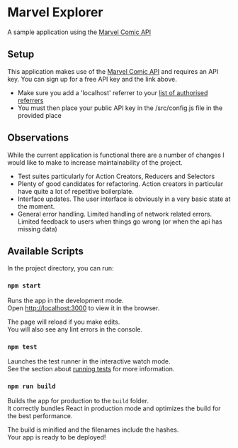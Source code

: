 # Marvel Explorer

A sample application using the [Marvel Comic API](https://developer.marvel.com/)

## Setup
This application makes use of the [Marvel Comic API](https://developer.marvel.com/) and requires an API key. You can sign up for a free API key and the link above.

- Make sure you add a 'localhost' referrer to your [list of authorised referrers](https://developer.marvel.com/account)
- You must then place your public API key in the /src/config.js file in the provided place

## Observations
While the current application is functional there are a number of changes
I would like to make to increase maintainability of the project.
- Test suites particularly for Action Creators, Reducers and Selectors
- Plenty of good candidates for refactoring. Action creators in particular have
quite a lot of repetitive boilerplate.
- Interface updates. The user interface is obviously in a very basic state at the moment.
- General error handling. Limited handling of network related errors. Limited
feedback to users when things go wrong (or when the api has missing data)

## Available Scripts

In the project directory, you can run:

### `npm start`

Runs the app in the development mode.<br>
Open [http://localhost:3000](http://localhost:3000) to view it in the browser.

The page will reload if you make edits.<br>
You will also see any lint errors in the console.

### `npm test`

Launches the test runner in the interactive watch mode.<br>
See the section about [running tests](#running-tests) for more information.

### `npm run build`

Builds the app for production to the `build` folder.<br>
It correctly bundles React in production mode and optimizes the build for the best performance.

The build is minified and the filenames include the hashes.<br>
Your app is ready to be deployed!
